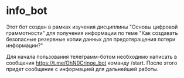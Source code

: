 # info_bot

Этот бот создан в рамках изучения дисциплины "Основы цифровой граммотности" для получения информации по теме "Как создавать безопасные резервные копии данных для предотвращения потери информации?"

Для начала пользования телеграмм-ботом необходимо написать в сообщения https://t.me/OhN0Cringe_bot команду /start. После этого придет сообщение с информацией для дальнейшей работы. 

